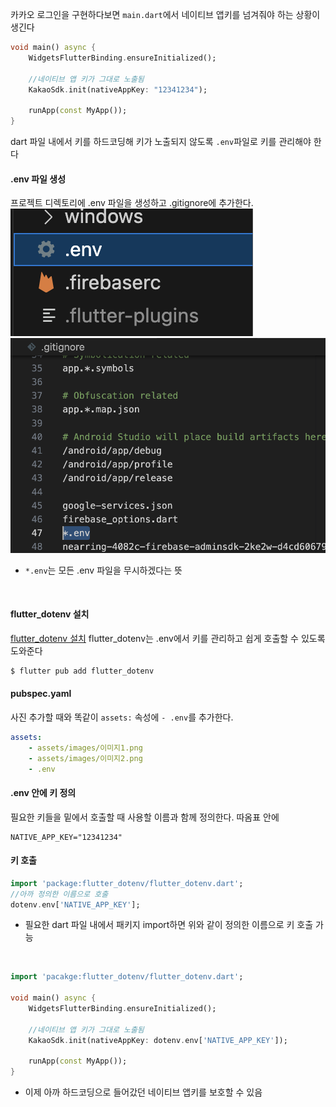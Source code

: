 카카오 로그인을 구현하다보면 `main.dart`에서 네이티브 앱키를 넘겨줘야 하는 상황이 생긴다
```dart
void main() async {
	WidgetsFlutterBinding.ensureInitialized();
	
	//네이티브 앱 키가 그대로 노출됨
	KakaoSdk.init(nativeAppKey: "12341234");
	
	runApp(const MyApp());
}
```
dart 파일 내에서 키를 하드코딩해 키가 노출되지 않도록 `.env`파일로 키를 관리해야 한다
<br>

#### .env 파일 생성
프로젝트 디렉토리에 .env 파일을 생성하고 .gitignore에 추가한다.
![](images/Pasted%20image%2020240225160352.png)
![](images/Pasted%20image%2020240225160428.png)
- `*.env`는 모든 .env 파일을 무시하겠다는 뜻
<br>

#### flutter_dotenv 설치
[flutter_dotenv 설치](https://pub.dev/packages/flutter_dotenv/install)
flutter_dotenv는 .env에서 키를 관리하고 쉽게 호출할 수 있도록 도와준다
```dart
$ flutter pub add flutter_dotenv
```
#### pubspec.yaml
사진 추가할 때와 똑같이 `assets:` 속성에 `- .env`를 추가한다.
```yaml
assets:
	- assets/images/이미지1.png
	- assets/images/이미지2.png
	- .env
```

#### .env 안에 키 정의
필요한 키들을 밑에서 호출할 때 사용할 이름과 함께 정의한다. 따옴표 안에 
```env
NATIVE_APP_KEY="12341234"
```
#### 키 호출
```dart
import 'package:flutter_dotenv/flutter_dotenv.dart';
//아까 정의한 이름으로 호출
dotenv.env['NATIVE_APP_KEY'];
```
- 필요한 dart 파일 내에서 패키지 import하면 위와 같이 정의한 이름으로 키 호출 가능
<br>

```dart
import 'pacakge:flutter_dotenv/flutter_dotenv.dart';

void main() async {
	WidgetsFlutterBinding.ensureInitialized();
	
	//네이티브 앱 키가 그대로 노출됨
	KakaoSdk.init(nativeAppKey: dotenv.env['NATIVE_APP_KEY']);
	
	runApp(const MyApp());
}
```
- 이제 아까 하드코딩으로 들어갔던 네이티브 앱키를 보호할 수 있음